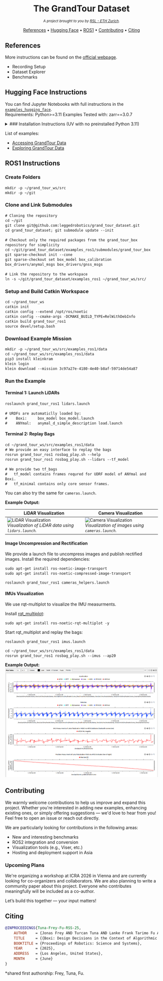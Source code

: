 <h1 align="center" style="margin-bottom: 0;">
  <br>
  The GrandTour Dataset
  <br>
</h1>
<p align="center">
  <em><small>A project brought to you by <a href="https://rsl.ethz.ch/">RSL - ETH Zurich</a>.</small></em>
</p>
<p align="center">
  <a href="#references">References</a> •
  <a href="#hugging-face-instructions">Hugging Face</a> •
  <a href="#ros1-instructions">ROS1</a> •
  <a href="#contributing">Contributing</a>  •
  <a href="#citing">Citing</a>
</p>

## References

More instructions can be found on the [official webpage](https://grand-tour.leggedrobotics.com/).

- Recording Setup
- Dataset Explorer
- Benchmarks

## Hugging Face Instructions

You can find Jupyter Notebooks with full instructions in the [`examples_hugging_face`](./examples_hugging_face).  
Requirements: Python>=3.11
Examples Tested with: zarr==3.0.7

<details>
<summary>### Installation Instructions (UV with no preinstalled Python 3.11)</summary>

#### Step 1: Install `uv` for Dependency Management

```bash
pip3 install uv
uv install
```

#### Step 2: Install Python 3.11 (if not already installed)

```bash
sudo add-apt-repository ppa:deadsnakes/ppa
sudo apt update
sudo apt install -y python3.11 python3.11-venv python3.11-distutils
```

#### Step 3: Set Up the Virtual Environment

```bash
cd ~/git/grand_tour_dataset/examples_hugging_face
mkdir .venv; cd .venv
python3.11 -m venv grandtour
source grandtour/bin/activate
cd ..; uv pip install -r pyproject.toml
jupyter notebook
```

</details>

List of examples:

- [Accessing GrandTour Data](./examples_hugging_face/[0]_Accessing_GrandTour_Data.ipynb)
- [Exploring GrandTour Data](./examples_hugging_face/[1]_Exploring_GrandTour_Data.ipynb)

## ROS1 Instructions

### Create Folders

```shell
mkdir -p ~/grand_tour_ws/src
mkdir -p ~/git
```

### Clone and Link Submodules

```shell
# Cloning the repository
cd ~/git
git clone git@github.com:leggedrobotics/grand_tour_dataset.git
cd grand_tour_dataset; git submodule update --init

# Checkout only the required packages from the grand_tour_box repository for simplicity
cd ~/git/grand_tour_dataset/examples_ros1/submodules/grand_tour_box
git sparse-checkout init --cone
git sparse-checkout set box_model box_calibration box_drivers/anymal_msgs box_drivers/gnss_msgs

# Link the repository to the workspace
ln -s ~/git/grand_tour_dataset/examples_ros1 ~/grand_tour_ws/src/
```

### Setup and Build Catkin Workspace

```shell
cd ~/grand_tour_ws
catkin init
catkin config --extend /opt/ros/noetic
catkin config --cmake-args -DCMAKE_BUILD_TYPE=RelWithDebInfo
catkin build grand_tour_ros1
source devel/setup.bash
```

### Download Example Mission

```shell
mkdir -p ~/grand_tour_ws/src/examples_ros1/data
cd ~/grand_tour_ws/src/examples_ros1/data
pip3 install kleinkram
klein login
klein download --mission 3c97a27e-4180-4e40-b8af-59714de54a87
```

### Run the Example

#### Terminal 1: Launch LiDARs

```shell
roslaunch grand_tour_ros1 lidars.launch

# URDFs are automaticlly loaded by:
#    Boxi:     box_model box_model.launch
#    ANYmal:   anymal_d_simple_description load.launch
```

#### Terminal 2: Replay Bags

```shell
cd ~/grand_tour_ws/src/examples_ros1/data
# We provide an easy interface to replay the bags
rosrun grand_tour_ros1 rosbag_play.sh --help
rosrun grand_tour_ros1 rosbag_play.sh --lidars --tf_model

# We provide two tf_bags
#   tf_model contains frames requred for UDRF model of ANYmal and Boxi.
#   tf_minimal contains only core sensor frames.
```

You can also try the same for `cameras.launch`.

**Example Output:**

| **LiDAR Visualization**                                                                                 | **Camera Visualization**                                                                               |
| ------------------------------------------------------------------------------------------------------- | ------------------------------------------------------------------------------------------------------ |
| ![LiDAR Visualization](assets/rviz-lidar.gif) <br> _Visualization of LiDAR data using `lidars.launch`._ | ![Camera Visualization](assets/rviz-camera.gif) <br> _Visualization of images using `cameras.launch`._ |

#### Image Uncompression and Rectification

We provide a launch file to uncompress images and publish rectified images. Install the required dependencies:

```shell
sudo apt-get install ros-noetic-image-transport
sudo apt-get install ros-noetic-compressed-image-transport
```

```shell
roslaunch grand_tour_ros1 cameras_helpers.launch
```

#### IMUs Visualization

We use rqt-multiplot to visualize the IMU measurments.

Install [rqt_multiplot](https://wiki.ros.org/rqt_multiplot):

```shell
sudo apt-get install ros-noetic-rqt-multiplot -y
```

Start rqt_multiplot and replay the bags:

```shell
roslaunch grand_tour_ros1 imus.launch
```

```shell
cd ~/grand_tour_ws/src/examples_ros1/data
rosrun grand_tour_ros1 rosbag_play.sh --imus --ap20
```

**Example Output:**
![assets/rqt-multiplot.png](assets/rqt-multiplot.png)

## Contributing

We warmly welcome contributions to help us improve and expand this project. Whether you're interested in adding new examples, enhancing existing ones, or simply offering suggestions — we'd love to hear from you! Feel free to open an issue or reach out directly.

We are particularly looking for contributions in the following areas:

- New and interesting benchmarks
- ROS2 integration and conversion
- Visualization tools (e.g., Viser, etc.)
- Hosting and deployment support in Asia

### Upcoming Plans

We're organizing a workshop at ICRA 2026 in Vienna and are currently looking for co-organizers and collaborators. We are also planning to write a community paper about this project. Everyone who contributes meaningfully will be included as a co-author.

Let’s build this together — your input matters!

## Citing

```bibtex
@INPROCEEDINGS{Tuna-Frey-Fu-RSS-25,
    AUTHOR    = {Jonas Frey AND Turcan Tuna AND Lanke Frank Tarimo Fu AND Cedric Weibel AND Katharine Patterson AND Benjamin Krummenacher AND Matthias Müller AND Julian Nubert AND Maurice Fallon AND Cesar Cadena AND Marco Hutter},
    TITLE     = {{Boxi: Design Decisions in the Context of Algorithmic Performance for Robotics}},
    BOOKTITLE = {Proceedings of Robotics: Science and Systems},
    YEAR      = {2025},
    ADDRESS   = {Los Angeles, United States},
    MONTH     = {June}
}
```
*shared first authorship: Frey, Tuna, Fu.
